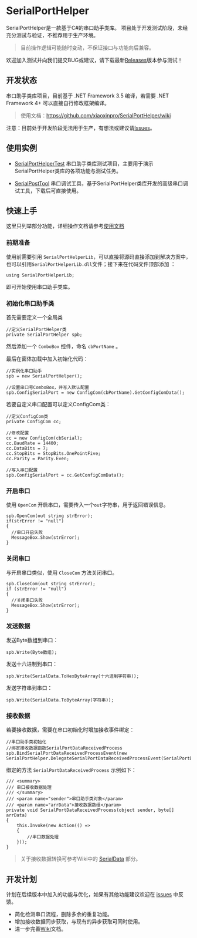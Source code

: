 # SerialPortHelper
SerialPortHelper是一款基于C#的串口助手类库。
项目处于开发测试阶段，未经充分测试与验证，不推荐用于生产环境。

> 目前操作逻辑可能随时变动，不保证接口与功能向后兼容。

欢迎加入测试并向我们提交BUG或建议，请下载最新[Releases](https://github.com/xiaoxinpro/SerialPortHelper/releases)版本参与测试！

## 开发状态
串口助手类库项目，目前基于 .NET Framework 3.5 编译，若需要 .NET Framework 4+ 可以直接自行修改框架编译。

> 使用文档：https://github.com/xiaoxinpro/SerialPortHelper/wiki

注意：目前处于开发阶段无法用于生产，有想法或建议请[Issues](https://github.com/xiaoxinpro/SerialPortHelper/issues)。

## 使用实例
* [SerialPortHelperTest](https://github.com/xiaoxinpro/SerialPortHelper/tree/master/SerialPortHelperTest) 串口助手类库测试项目，主要用于演示SerialPortHelper类库的各项功能与测试任务。

* [SerialPostTool](https://github.com/xiaoxinpro/SerialPortHelper/tree/master/SerialPostTool) 串口调试工具，基于SerialPortHelper类库开发的高级串口调试工具，下载后可直接使用。

## 快速上手
这里只列举部分功能，详细操作文档请参考[使用文档](https://github.com/xiaoxinpro/SerialPortHelper/wiki)

### 前期准备
使用前需要引用 ```SerialPortHelperLib```，可以直接将源码直接添加到解决方案中，也可以引用```SerialPortHelperLib.dll```文件；接下来在代码文件顶部添加 ：

    using SerialPortHelperLib;

即可开始使用串口助手类库。

### 初始化串口助手类
首先需要定义一个全局类

    //定义SerialPortHelper类
    private SerialPortHelper spb;

然后添加一个 ```ComboBox``` 控件，命名 ```cbPortName``` 。

最后在窗体加载中加入初始化代码：

    //实例化串口助手
    spb = new SerialPortHelper();
    
    //设置串口号ComboBox，并写入默认配置
    spb.ConfigSerialPort = new ConfigCom(cbPortName).GetConfigComData();
    
若要自定义串口配置可以定义ConfigCom类：

    //定义ConfigCom类
    private ConfigCom cc;
    
    //修改配置
    cc = new ConfigCom(cbSerial);
    cc.BaudRate = 14400;
    cc.DataBits = 7;
    cc.StopBits = StopBits.OnePointFive;
    cc.Parity = Parity.Even;

    //写入串口配置
    spb.ConfigSerialPort = cc.GetConfigComData();

### 开启串口
使用 ```OpenCom``` 开启串口，需要传入一个```out```字符串，用于返回错误信息。

    spb.OpenCom(out string strError);
    if(strError != "null")
    {
      //串口开启失败
      MessageBox.Show(strError);
    }

### 关闭串口
与开启串口类似，使用 ```CloseCom``` 方法关闭串口。

    spb.CloseCom(out string strError);
    if (strError != "null")
    {
      //关闭串口失败
      MessageBox.Show(strError);
    }

### 发送数据

发送Byte数组到串口：

    spb.Write(Byte数组);

发送十六进制到串口：

    spb.Write(SerialData.ToHexByteArray(十六进制字符串));

发送字符串到串口：

    spb.Write(SerialData.ToByteArray(字符串));

### 接收数据
若要接收数据，需要在串口初始化时增加接收事件绑定：

    //串口助手类初始化
    //绑定接收数据函数SerialPortDataReceivedProcess
    spb.BindSerialPortDataReceivedProcessEvent(new SerialPortHelper.DelegateSerialPortDataReceivedProcessEvent(SerialPortDataReceivedProcess));

绑定的方法 ```SerialPortDataReceivedProcess``` 示例如下：

    /// <summary>
    /// 串口接收数据处理
    /// </summary>
    /// <param name="sender">串口助手类对象</param>
    /// <param name="arrData">接收数据数组</param>
    private void SerialPortDataReceivedProcess(object sender, byte[] arrData)
    {
        this.Invoke(new Action(() =>
        {
            //串口数据处理
        }));
    }

> 关于接收数据转换可参考Wiki中的 [SerialData](https://github.com/xiaoxinpro/SerialPortHelper/wiki/SerialData) 部分。


## 开发计划
计划在后续版本中加入的功能与优化，如果有其他功能建议欢迎在 [issues](https://github.com/xiaoxinpro/SerialPortHelper/issues) 中反馈。

* 简化检测串口流程，删除多余的重复功能。
* 增加接收数据同步获取，与现有的异步获取可同时使用。
* 进一步完善[Wiki](https://github.com/xiaoxinpro/SerialPortHelper/wiki)文档。

